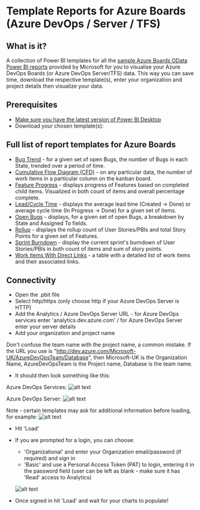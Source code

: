 # Template Reports for Azure Boards (Azure DevOps / Server / TFS)
## What is it?
A collection of Power BI templates for all the [sample Azure Boards OData Power BI reports](https://docs.microsoft.com/en-us/azure/devops/report/powerbi/sample-odata-overview?view=azure-devops) provided by Microsoft for you to visualise your Azure DevOps Boards (or Azure DevOps Server/TFS) data. This way you can save time, download the respective template(s), enter your organization and project details then visualize your data. 

## Prerequisites
* [Make sure you have the latest version of Power BI Desktop](https://aka.ms/pbiSingleInstaller)
* Download your chosen template(s):

## Full list of report templates for Azure Boards

* [Bug Trend](https://github.com/nbrown02/AzureDevOps-OData-SampleReports/raw/main/Azure%20Boards/Bug%20Trend.pbit) - for a given set of open Bugs, the number of Bugs in each State, trended over a period of time. 
* [Cumulative Flow Diagram (CFD)](https://github.com/nbrown02/AzureDevOps-OData-SampleReports/raw/main/Azure%20Boards/Cumulative%20Flow%20Diagram.pbit) - on any particular data, the number of work items in a particular column on the kanban board.
* [Feature Progress](https://github.com/nbrown02/AzureDevOps-OData-SampleReports/raw/main/Azure%20Boards/Feature%20Progress.pbit) - displays progress of Features based on completed child items. Visualized in both count of items and overall percentage complete.
* [Lead/Cycle Time](https://github.com/nbrown02/AzureDevOps-OData-SampleReports/raw/main/Azure%20Boards/Lead%20-%20Cycle%20Time.pbit) - displays the average lead time (Created -> Done) or average cycle time (In Progress -> Done) for a given set of items.
* [Open Bugs](https://github.com/nbrown02/AzureDevOps-OData-SampleReports/raw/main/Azure%20Boards/Open%20Bugs.pbit) - displays, for a given set of open Bugs, a breakdown by State and Assigned To fields.
* [Rollup](https://github.com/nbrown02/AzureDevOps-OData-SampleReports/raw/main/Azure%20Boards/Rollup.pbit) - displays the rollup count of User Stories/PBIs and total Story Points for a given set of Features.
* [Sprint Burndown](https://github.com/nbrown02/AzureDevOps-OData-SampleReports/raw/main/Azure%20Boards/Sprint%20Burndown.pbit) - display the current sprint's burndown of User Stories/PBIs in both count of items and sum of story points. 
* [Work Items With Direct Links](https://github.com/nbrown02/AzureDevOps-OData-SampleReports/raw/main/Azure%20Boards/Work%20Items%20with%20Direct%20Links.pbit) - a table with a detailed list of work items and their associated links.

## Connectivity
* Open the .pbit file
* Select http/https (only choose http if your Azure DevOps Server is HTTP)
* Add the Analytics / Azure DevOps Server URL - for Azure DevOps services enter 'analytics.dev.azure.com' / for Azure DevOps Server enter your server details
* Add your organization and project name

Don't confuse the team name with the project name, a common mistake. If the URL you use is "http://dev.azure.com/Microsoft-UK/AzureDevOpsTeam/Database", then Microsoft-UK is the Organization Name, AzureDevOpsTeam is the Project name, Database is the team name.

* It should then look something like this:

Azure DevOps Services:
![alt text](https://raw.githubusercontent.com/nbrown02/AzureDevOps-OData-SampleReports/main/Screenshots/Boards1.png)

Azure DevOps Server:
![alt text](https://raw.githubusercontent.com/nbrown02/AzureDevOps-OData-SampleReports/main/Screenshots/Boards2.png)

Note - certain templates may ask for additional information before loading, for example:
![alt text](https://raw.githubusercontent.com/nbrown02/AzureDevOps-OData-SampleReports/main/Screenshots/Boards3.png)

* Hit 'Load' 
* If you are prompted for a login, you can choose:
  - 'Organizational' and enter your Organization email/password (if required) and sign in
  - 'Basic' and use a Personal Access Token (PAT) to login, entering it in the password field (user can be left as blank - make sure it has 'Read' access to Analytics)

  ![alt text](https://docs.microsoft.com/en-us/azure/devops/report/powerbi/media/authentication-7.png?view=azure-devops)

* Once signed in hit 'Load' and wait for your charts to populate!
